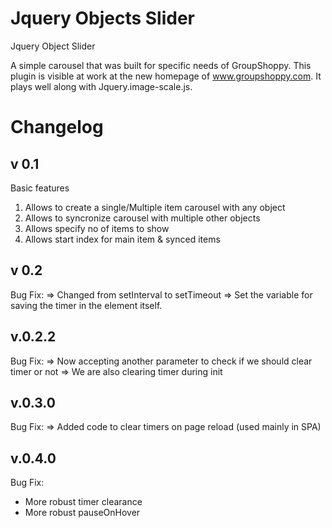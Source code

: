 Jquery Objects Slider
================

Jquery Object Slider

A simple carousel that was built for specific needs of GroupShoppy. This plugin is visible at work at the new homepage of www.groupshoppy.com.
It plays well along with Jquery.image-scale.js.

Changelog
=========
v 0.1
--------
Basic features
1) Allows to create a single/Multiple item carousel with any object
2) Allows to syncronize carousel with multiple other objects
3) Allows specify no of items to show
4) Allows start index for main item & synced items

v 0.2
--------
Bug Fix:
=> Changed from setInterval to setTimeout
=> Set the variable for saving the timer in the element itself.

v.0.2.2
--------
Bug Fix: 
=> Now accepting another parameter to check if we should clear timer or not
=> We are also clearing timer during init

v.0.3.0
--------
Bug Fix: 
=> Added code to clear timers on page reload (used mainly in SPA)

v.0.4.0
--------
Bug Fix: 
* More robust timer clearance
* More robust pauseOnHover
